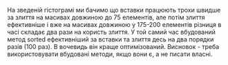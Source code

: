 На зведеній гістограмі ми бачимо що вставки працюють трохи швидше за злиття на масивах довжиною до 75 елементів, але потім злиття ефективніше і вже на масивах довжиною у 175-200 елементів різниця в часі складає два рази на користь злиття. У той самий час вбудований метод sorted ефективніший за вставки та злиття десь на два порядки разів (100 раз). В вочевидь він краще оптимізований. Висновок - треба використовувати вбудовані методи, якщо вони є, а не писати власні.